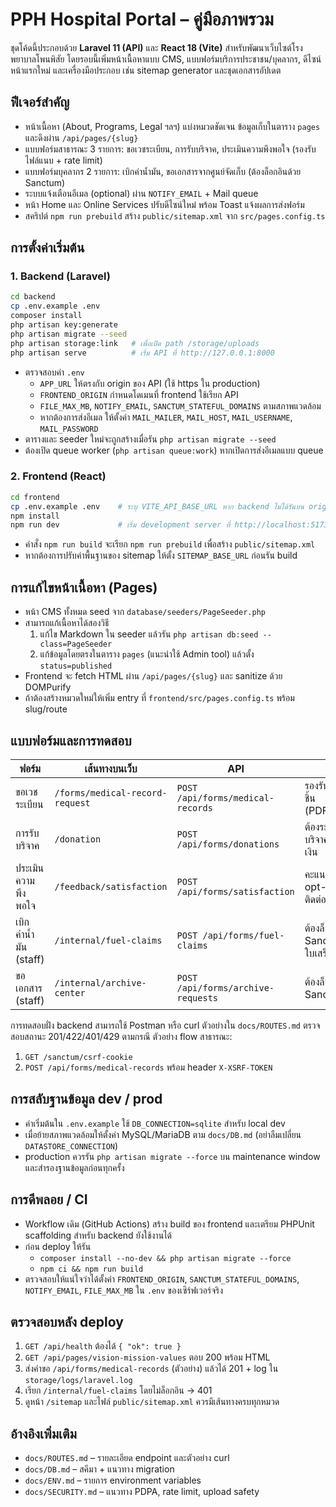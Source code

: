 # PPH Hospital Portal – คู่มือภาพรวม

ชุดโค้ดนี้ประกอบด้วย **Laravel 11 (API)** และ **React 18 (Vite)** สำหรับพัฒนาเว็บไซต์โรงพยาบาลโพนพิสัย โดยรอบนี้เพิ่มหน้าเนื้อหาแบบ CMS, แบบฟอร์มบริการประชาชน/บุคลากร, ดีไซน์หน้าแรกใหม่ และเครื่องมือประกอบ เช่น sitemap generator และชุดเอกสารอัปเดต

## ฟีเจอร์สำคัญ
- หน้าเนื้อหา (About, Programs, Legal ฯลฯ) แบ่งหมวดชัดเจน ข้อมูลเก็บในตาราง `pages` และดึงผ่าน `/api/pages/{slug}`
- แบบฟอร์มสาธารณะ 3 รายการ: ขอเวชระเบียน, การรับบริจาค, ประเมินความพึงพอใจ (รองรับไฟล์แนบ + rate limit)
- แบบฟอร์มบุคลากร 2 รายการ: เบิกค่าน้ำมัน, ขอเอกสารจากศูนย์จัดเก็บ (ต้องล็อกอินด้วย Sanctum)
- ระบบแจ้งเตือนอีเมล (optional) ผ่าน `NOTIFY_EMAIL` + Mail queue
- หน้า Home และ Online Services ปรับดีไซน์ใหม่ พร้อม Toast แจ้งผลการส่งฟอร์ม
- สคริปต์ `npm run prebuild` สร้าง `public/sitemap.xml` จาก `src/pages.config.ts`

## การตั้งค่าเริ่มต้น

### 1. Backend (Laravel)
```bash
cd backend
cp .env.example .env
composer install
php artisan key:generate
php artisan migrate --seed
php artisan storage:link   # เพื่อเปิด path /storage/uploads
php artisan serve          # เริ่ม API ที่ http://127.0.0.1:8000
```
- ตรวจสอบค่า `.env`
  - `APP_URL` ให้ตรงกับ origin ของ API (ใช้ https ใน production)
  - `FRONTEND_ORIGIN` กำหนดโดเมนที่ frontend ใช้เรียก API
  - `FILE_MAX_MB`, `NOTIFY_EMAIL`, `SANCTUM_STATEFUL_DOMAINS` ตามสภาพแวดล้อม
  - หากต้องการส่งอีเมล ให้ตั้งค่า `MAIL_MAILER`, `MAIL_HOST`, `MAIL_USERNAME`, `MAIL_PASSWORD`
- ตารางและ seeder ใหม่จะถูกสร้างเมื่อรัน `php artisan migrate --seed`
- ต้องเปิด queue worker (`php artisan queue:work`) หากเปิดการส่งอีเมลแบบ queue

### 2. Frontend (React)
```bash
cd frontend
cp .env.example .env    # ระบุ VITE_API_BASE_URL หาก backend ไม่ได้รันบน origin เดียวกัน
npm install
npm run dev             # เริ่ม development server ที่ http://localhost:5173
```
- คำสั่ง `npm run build` จะเรียก `npm run prebuild` เพื่อสร้าง `public/sitemap.xml`
- หากต้องการปรับค่าพื้นฐานของ sitemap ให้ตั้ง `SITEMAP_BASE_URL` ก่อนรัน build

## การแก้ไขหน้าเนื้อหา (Pages)
- หน้า CMS ทั้งหมด seed จาก `database/seeders/PageSeeder.php`
- สามารถแก้เนื้อหาได้สองวิธี
  1. แก้ไข Markdown ใน seeder แล้วรัน `php artisan db:seed --class=PageSeeder`
  2. แก้ข้อมูลโดยตรงในตาราง `pages` (แนะนำใช้ Admin tool) แล้วตั้ง `status=published`
- Frontend จะ fetch HTML ผ่าน `/api/pages/{slug}` และ sanitize ด้วย DOMPurify
- ถ้าต้องสร้างหมวดใหม่ให้เพิ่ม entry ที่ `frontend/src/pages.config.ts` พร้อม slug/route

## แบบฟอร์มและการทดสอบ
| ฟอร์ม | เส้นทางบนเว็บ | API | หมายเหตุ |
| --- | --- | --- | --- |
| ขอเวชระเบียน | `/forms/medical-record-request` | `POST /api/forms/medical-records` | รองรับแนบไฟล์ 5 ชิ้น (PDF/JPG/PNG) |
| การรับบริจาค | `/donation` | `POST /api/forms/donations` | ต้องระบุช่องทางบริจาคและจำนวนเงิน |
| ประเมินความพึงพอใจ | `/feedback/satisfaction` | `POST /api/forms/satisfaction` | คะแนน 1–5 + opt-in สำหรับติดต่อกลับ |
| เบิกค่าน้ำมัน (staff) | `/internal/fuel-claims` | `POST /api/forms/fuel-claims` | ต้องล็อกอิน Sanctum + แนบใบเสร็จได้ |
| ขอเอกสาร (staff) | `/internal/archive-center` | `POST /api/forms/archive-requests` | ต้องล็อกอิน Sanctum |

การทดสอบฝั่ง backend สามารถใช้ Postman หรือ curl ตัวอย่างใน `docs/ROUTES.md` ตรวจสอบสถานะ 201/422/401/429 ตามกรณี ตัวอย่าง flow สาธารณะ:
1. `GET /sanctum/csrf-cookie`
2. `POST /api/forms/medical-records` พร้อม header `X-XSRF-TOKEN`

## การสลับฐานข้อมูล dev / prod
- ค่าเริ่มต้นใน `.env.example` ใช้ `DB_CONNECTION=sqlite` สำหรับ local dev
- เมื่อย้ายสภาพแวดล้อมให้ตั้งค่า MySQL/MariaDB ตาม `docs/DB.md` (อย่าลืมเปลี่ยน `DATASTORE_CONNECTION`)
- production ควรรัน `php artisan migrate --force` บน maintenance window และสำรองฐานข้อมูลก่อนทุกครั้ง

## การดีพลอย / CI
- Workflow เดิม (GitHub Actions) สร้าง build ของ frontend และเตรียม PHPUnit scaffolding สำหรับ backend ยังใช้งานได้
- ก่อน deploy ให้รัน
  - `composer install --no-dev && php artisan migrate --force`
  - `npm ci && npm run build`
- ตรวจสอบให้แน่ใจว่าได้ตั้งค่า `FRONTEND_ORIGIN`, `SANCTUM_STATEFUL_DOMAINS`, `NOTIFY_EMAIL`, `FILE_MAX_MB` ใน `.env` ของเซิร์ฟเวอร์จริง

## ตรวจสอบหลัง deploy
1. `GET /api/health` ต้องได้ `{ "ok": true }`
2. `GET /api/pages/vision-mission-values` ตอบ 200 พร้อม HTML
3. ส่งคำขอ `/api/forms/medical-records` (ตัวอย่าง) แล้วได้ 201 + log ใน `storage/logs/laravel.log`
4. เรียก `/internal/fuel-claims` โดยไม่ล็อกอิน → 401
5. ดูหน้า `/sitemap` และไฟล์ `public/sitemap.xml` ควรมีเส้นทางครบทุกหมวด

## อ้างอิงเพิ่มเติม
- `docs/ROUTES.md` – รายละเอียด endpoint และตัวอย่าง curl
- `docs/DB.md` – สคีมา + แนวทาง migration
- `docs/ENV.md` – รายการ environment variables
- `docs/SECURITY.md` – แนวทาง PDPA, rate limit, upload safety
